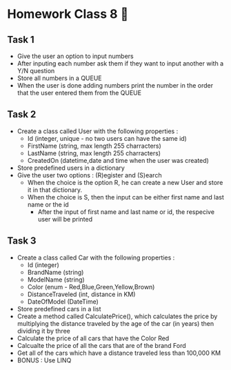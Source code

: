 # Homework Class 8 📒

## Task 1
* Give the user an option to input numbers
* After inputing each number ask them if they want to input another with a Y/N question
* Store all numbers in a QUEUE
* When the user is done adding numbers print the number in the order that the user entered them from the QUEUE

## Task 2
* Create a class called User with the following properties :
    * Id (integer, unique - no two users can have the same id)
    * FirstName (string, max length 255 charracters)
    * LastName (string, max length 255 charracters)
    * CreatedOn (datetime,date and time when the user was created)
* Store predefined users in a dictionary
* Give the user two options : (R)egister and (S)earch
    * When the choice is the option R, he can create a new User and store it in that dictionary.
    * When the choice is S, then the input can be either first name and last name or the id
        * After the input of first name and last name or id, the respecive user will be printed

## Task 3
* Create a class called Car with the following properties :
    * Id (integer)
    * BrandName (string)
    * ModelName (string)
    * Color (enum - Red,Blue,Green,Yellow,Brown)
    * DistanceTraveled (int, distance in KM)
    * DateOfModel (DateTime)
* Store predefined cars in a list
* Create a method called CalculatePrice(), which calculates the price by multiplying the distance traveled by the age of the car (in years) then dividing  it by three
* Calculate the price of all cars that have the Color Red
* Calcualte the price of all the cars that are of the brand Ford
* Get all of the cars which have a distance traveled less than 100,000 KM
* BONUS : Use LINQ